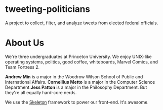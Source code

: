 tweeting-politicians
====================

A project to collect, filter, and analyze tweets from elected federal officials.

# About Us

We're three undergraduates at Princeton University. We enjoy UNIX-like operating systems, politics, good coffee, whiteboards, Marvel Comics, and Team Fortress 2.

**Andrew Min** is a major in the Woodrow Wilson School of Public and International Affairs. **Cornellius Metto** is a major in the Computer Science Department.**Jess Patton** is a major in the Philosophy Department. But they're all equally hard-core nerds.

We use the [Skeleton](http://www.getskeleton.com/) framework to power our front-end. It's awesome.